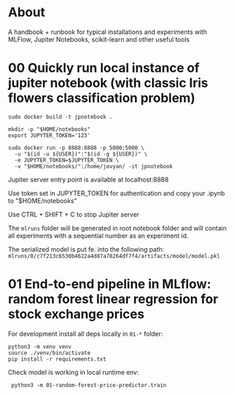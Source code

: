 # About 

A handbook + runbook for typical installations and experiments with MLFlow, Jupiter Notebooks, scikit-learn and other useful tools

# 00 Quickly run local instance of jupiter notebook (with classic Iris flowers classification problem)

```shell
sudo docker build -t jpnotebook .

mkdir -p "$HOME/notebooks"
export JUPYTER_TOKEN='123'

sudo docker run -p 8888:8888 -p 5000:5000 \
  -u "$(id -u ${USER})":"$(id -g ${USER})" \
  -e JUPYTER_TOKEN=$JUPYTER_TOKEN \
  -v "$HOME/notebooks/":/home/jovyan/ -it jpnotebook
```
Jupiter server entry point is available at localhost:8888

Use token set in JUPYTER_TOKEN for authentication and copy your .ipynb to "$HOME/notebooks" 

Use CTRL + SHIFT + C to stop Jupiter server

The `mlruns` folder will be generated in root notebook folder and will contain all experiments 
with a sequential number as an experiment id.  

The serialized model is put fe. into the following path:
`mlruns/0/c7f213c6530b4622a4d87a78264df7f4/artifacts/model/model.pkl`

# 01 End-to-end pipeline in MLflow: random forest linear regression for stock exchange prices

For development install all deps locally in `01-*` folder:

```shell
python3 -m venv venv
source ./venv/bin/activate
pip install -r requirements.txt
```

Check model is working in local runtime env:

```shell
 python3 -m 01-random-forest-price-predictor.train
```



